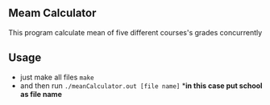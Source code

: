 ## Meam Calculator
This program calculate mean of five different courses's grades concurrently

## Usage
* just make all files `make`
* and then run `./meanCalculator.out [file name]`
***in this case put school as file name**
